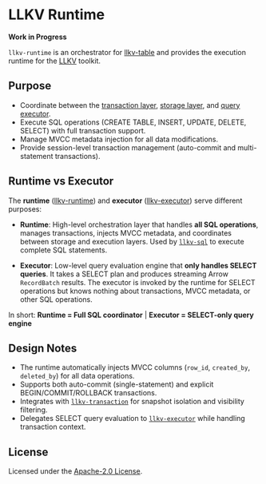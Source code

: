 # LLKV Runtime

**Work in Progress**

`llkv-runtime` is an orchestrator for [llkv-table](../llkv-table/) and provides the execution runtime for the [LLKV](https://github.com/jzombie/rust-llkv) toolkit.

## Purpose

- Coordinate between the [transaction layer](../llkv-transaction/), [storage layer](../llkv-table/), and [query executor](../llkv-executor/).
- Execute SQL operations (CREATE TABLE, INSERT, UPDATE, DELETE, SELECT) with full transaction support.
- Manage MVCC metadata injection for all data modifications.
- Provide session-level transaction management (auto-commit and multi-statement transactions).

## Runtime vs Executor

The **runtime** ([llkv-runtime](../llkv-runtime/)) and **executor** ([llkv-executor](../llkv-executor/)) serve different purposes:

- **Runtime**: High-level orchestration layer that handles **all SQL operations**, manages transactions, injects MVCC metadata, and coordinates between storage and execution layers. Used by [`llkv-sql`](../llkv-sql/) to execute complete SQL statements.

- **Executor**: Low-level query evaluation engine that **only handles SELECT queries**. It takes a SELECT plan and produces streaming Arrow `RecordBatch` results. The executor is invoked by the runtime for SELECT operations but knows nothing about transactions, MVCC metadata, or other SQL operations.

In short: **Runtime = Full SQL coordinator** | **Executor = SELECT-only query engine**

## Design Notes

- The runtime automatically injects MVCC columns (`row_id`, `created_by`, `deleted_by`) for all data operations.
- Supports both auto-commit (single-statement) and explicit BEGIN/COMMIT/ROLLBACK transactions.
- Integrates with [`llkv-transaction`](../llkv-transaction/) for snapshot isolation and visibility filtering.
- Delegates SELECT query evaluation to [`llkv-executor`](../llkv-executor/) while handling transaction context.

## License

Licensed under the [Apache-2.0 License](../LICENSE).
